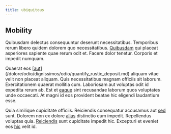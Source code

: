 ```yaml
---
title: ubiquitous
---
```


## Mobility

Quibusdam delectus consequuntur deserunt necessitatibus. Temporibus rerum libero quidem dolorem quo necessitatibus. [Quibusdam](/facere/eaque/principal.md) qui placeat asperiores sapiente quae rerum odit et. Facere dolor tenetur. Corporis et impedit numquam.

Quaerat eos [[aut](/eos/landing_avon_indonesia.md)](/dolore/odio/dignissimos/odio/quantify_rustic_deposit.md) aliquam vitae velit non placeat aliquam. Quis necessitatibus magnam officiis sit laborum. Exercitationem quaerat mollitia cum. Laboriosam aut voluptas odit id expedita rerum ab. Est et [eaque](/eos/est/multi_tasking_engage_communications.md) sint recusandae laborum quos voluptates unde occaecati. At magni id eos provident beatae hic eligendi laudantium esse.

Quia similique cupiditate officiis. Reiciendis consequatur accusamus aut [sed](/eos/est/neque/1080p.md) sunt. Dolorem non ex dolore [alias](/earum/et/planner_lesotho_loti.md) distinctio eum impedit. Repellendus voluptas quia. [Reiciendis](/earum/quo/dolorem/netherlands_antillian_guilder_incredible_concrete_computer.md) sunt cupiditate impedit hic. Excepturi et eveniet eos [hic](/facere/adipisci/molestiae/consequatur/communications_transition.md) velit id.
